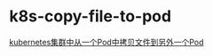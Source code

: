 # k8s-copy-file-to-pod
[kubernetes集群中从一个Pod中拷贝文件到另外一个Pod](http://jiankunking.com/kubernetes-copies-files-from-one-pod-to-another.html)
